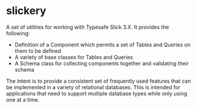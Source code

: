 # slickery

A set of utilities for working with Typesafe Slick 3.X. It provides the following:
* Definition of a Component which permits a set of Tables and Queries on them to be defined
* A variety of base classes for Tables and Queries
* A Schema class for collecting components together and validating their schema

The intent is to provide a consistent set of frequently used features that can be implemented
in a variety of relational databases. This is intended for applications that need to support
multiple database types while only using one at a time.
